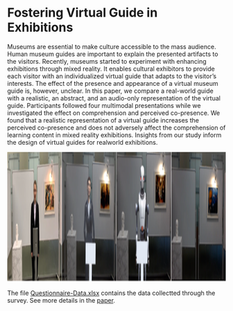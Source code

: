 # Fostering Virtual Guide in Exhibitions
Museums are essential to make culture accessible to the mass audience. Human museum guides are important to explain the presented artifacts to the visitors. Recently, museums started to experiment with enhancing exhibitions through mixed reality. It enables cultural exhibitors to provide each visitor with an individualized virtual guide that adapts to the visitor’s interests. The effect of the presence and appearance of a virtual museum guide is, however, unclear. In this paper, we compare a real-world guide with a realistic, an abstract, and an audio-only representation of the virtual guide. Participants followed four multimodal presentations while we investigated the effect on comprehension and perceived co-presence. We found that a realistic representation of a virtual guide increases the perceived co-presence and does not adversely affect the comprehension of learning content in mixed reality exhibitions. Insights from our study inform the design of virtual guides for realworld exhibitions.

<img src="https://github.com/ollop/gevakub/blob/main/Fostering%20Virtual%20Guide%20in%20Exhibitions/teaser.PNG" height="300px">

The file <a href="https://github.com/ollop/gevakub/blob/main/Fostering%20Virtual%20Guide%20in%20Exhibitions/survey-data.xlsx">Questionnaire-Data.xlsx</a> contains the data collectted through the survey. See more details in the <a href="Virtual-Reality-on-the-Go-A-Study-on-Social-Acceptance-of-VR-Glasses.pdf">paper</a>.
